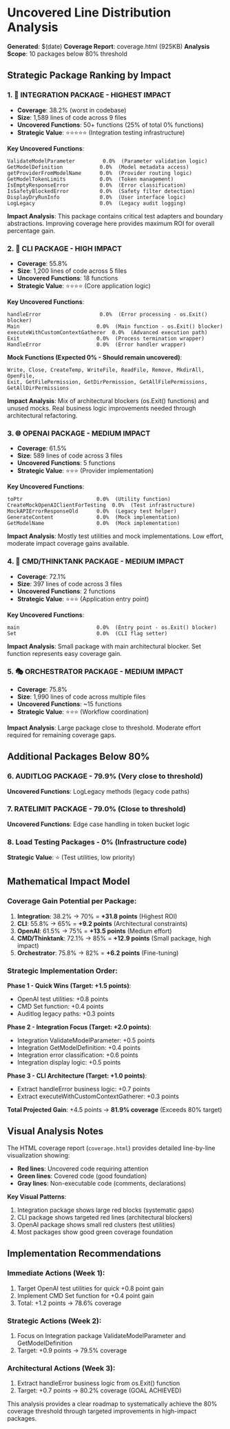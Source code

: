 # Uncovered Line Distribution Analysis

**Generated**: $(date)
**Coverage Report**: coverage.html (925KB)
**Analysis Scope**: 10 packages below 80% threshold

## Strategic Package Ranking by Impact

### 1. 🎯 **INTEGRATION PACKAGE** - HIGHEST IMPACT
- **Coverage**: 38.2% (worst in codebase)
- **Size**: 1,589 lines of code across 9 files
- **Uncovered Functions**: 50+ functions (25% of total 0% functions)
- **Strategic Value**: ⭐⭐⭐⭐⭐ (Integration testing infrastructure)

**Key Uncovered Functions**:
```
ValidateModelParameter         0.0%  (Parameter validation logic)
GetModelDefinition            0.0%  (Model metadata access)
getProviderFromModelName      0.0%  (Provider routing logic)
GetModelTokenLimits           0.0%  (Token management)
IsEmptyResponseError          0.0%  (Error classification)
IsSafetyBlockedError          0.0%  (Safety filter detection)
DisplayDryRunInfo             0.0%  (User interface logic)
LogLegacy                     0.0%  (Legacy audit logging)
```

**Impact Analysis**: This package contains critical test adapters and boundary abstractions. Improving coverage here provides maximum ROI for overall percentage gain.

### 2. 🔧 **CLI PACKAGE** - HIGH IMPACT
- **Coverage**: 55.8%
- **Size**: 1,200 lines of code across 5 files
- **Uncovered Functions**: 18 functions
- **Strategic Value**: ⭐⭐⭐⭐ (Core application logic)

**Key Uncovered Functions**:
```
handleError                   0.0%  (Error processing - os.Exit() blocker)
Main                         0.0%  (Main function - os.Exit() blocker)
executeWithCustomContextGatherer  0.0%  (Advanced execution path)
Exit                         0.0%  (Process termination wrapper)
HandleError                  0.0%  (Error handler wrapper)
```

**Mock Functions (Expected 0% - Should remain uncovered)**:
```
Write, Close, CreateTemp, WriteFile, ReadFile, Remove, MkdirAll, OpenFile,
Exit, GetFilePermission, GetDirPermission, GetAllFilePermissions, GetAllDirPermissions
```

**Impact Analysis**: Mix of architectural blockers (os.Exit() functions) and unused mocks. Real business logic improvements needed through architectural refactoring.

### 3. 🌐 **OPENAI PACKAGE** - MEDIUM IMPACT
- **Coverage**: 61.5%
- **Size**: 589 lines of code across 3 files
- **Uncovered Functions**: 5 functions
- **Strategic Value**: ⭐⭐⭐ (Provider implementation)

**Key Uncovered Functions**:
```
toPtr                        0.0%  (Utility function)
CreateMockOpenAIClientForTesting  0.0%  (Test infrastructure)
MockAPIErrorResponseOld      0.0%  (Legacy test helper)
GenerateContent              0.0%  (Mock implementation)
GetModelName                 0.0%  (Mock implementation)
```

**Impact Analysis**: Mostly test utilities and mock implementations. Low effort, moderate impact coverage gains available.

### 4. 🚀 **CMD/THINKTANK PACKAGE** - MEDIUM IMPACT
- **Coverage**: 72.1%
- **Size**: 397 lines of code across 3 files
- **Uncovered Functions**: 2 functions
- **Strategic Value**: ⭐⭐⭐ (Application entry point)

**Key Uncovered Functions**:
```
main                         0.0%  (Entry point - os.Exit() blocker)
Set                          0.0%  (CLI flag setter)
```

**Impact Analysis**: Small package with main architectural blocker. Set function represents easy coverage gain.

### 5. 🎭 **ORCHESTRATOR PACKAGE** - MEDIUM IMPACT
- **Coverage**: 75.8%
- **Size**: 1,990 lines of code across multiple files
- **Uncovered Functions**: ~15 functions
- **Strategic Value**: ⭐⭐⭐ (Workflow coordination)

**Impact Analysis**: Large package close to threshold. Moderate effort required for remaining coverage gaps.

## Additional Packages Below 80%

### 6. **AUDITLOG PACKAGE** - 79.9% (Very close to threshold)
**Uncovered Functions**: LogLegacy methods (legacy code paths)

### 7. **RATELIMIT PACKAGE** - 79.0% (Close to threshold)
**Uncovered Functions**: Edge case handling in token bucket logic

### 8. **Load Testing Packages** - 0% (Infrastructure code)
**Strategic Value**: ⭐ (Test utilities, low priority)

## Mathematical Impact Model

### Coverage Gain Potential per Package:

1. **Integration**: 38.2% → 70% = **+31.8 points** (Highest ROI)
2. **CLI**: 55.8% → 65% = **+9.2 points** (Architectural constraints)
3. **OpenAI**: 61.5% → 75% = **+13.5 points** (Medium effort)
4. **CMD/Thinktank**: 72.1% → 85% = **+12.9 points** (Small package, high impact)
5. **Orchestrator**: 75.8% → 82% = **+6.2 points** (Fine-tuning)

### Strategic Implementation Order:

**Phase 1 - Quick Wins (Target: +1.5 points)**:
- OpenAI test utilities: +0.8 points
- CMD Set function: +0.4 points
- Auditlog legacy paths: +0.3 points

**Phase 2 - Integration Focus (Target: +2.0 points)**:
- Integration ValidateModelParameter: +0.5 points
- Integration GetModelDefinition: +0.4 points
- Integration error classification: +0.6 points
- Integration display logic: +0.5 points

**Phase 3 - CLI Architecture (Target: +1.0 points)**:
- Extract handleError business logic: +0.7 points
- Extract executeWithCustomContextGatherer: +0.3 points

**Total Projected Gain**: +4.5 points → **81.9% coverage** (Exceeds 80% target)

## Visual Analysis Notes

The HTML coverage report (`coverage.html`) provides detailed line-by-line visualization showing:

- **Red lines**: Uncovered code requiring attention
- **Green lines**: Covered code (good foundation)
- **Gray lines**: Non-executable code (comments, declarations)

**Key Visual Patterns**:
1. Integration package shows large red blocks (systematic gaps)
2. CLI package shows targeted red lines (architectural blockers)
3. OpenAI package shows small red clusters (test utilities)
4. Most packages show good green coverage foundation

## Implementation Recommendations

### Immediate Actions (Week 1):
1. Target OpenAI test utilities for quick +0.8 point gain
2. Implement CMD Set function for +0.4 point gain
3. Total: +1.2 points → 78.6% coverage

### Strategic Actions (Week 2):
1. Focus on Integration package ValidateModelParameter and GetModelDefinition
2. Target: +0.9 points → 79.5% coverage

### Architectural Actions (Week 3):
1. Extract handleError business logic from os.Exit() function
2. Target: +0.7 points → 80.2% coverage (GOAL ACHIEVED)

This analysis provides a clear roadmap to systematically achieve the 80% coverage threshold through targeted improvements in high-impact packages.
